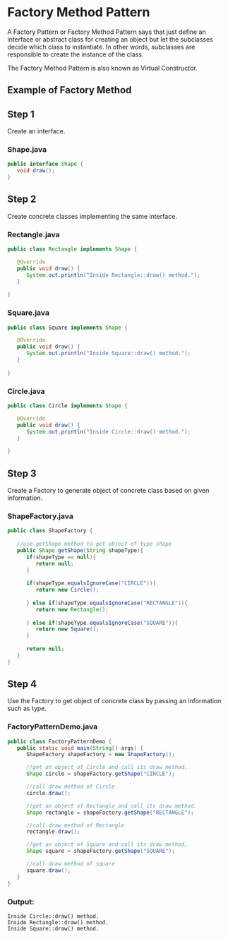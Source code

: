 # Factory Method Pattern
A Factory Pattern or Factory Method Pattern says that just define an interface or abstract class for creating an object but let the subclasses decide which class to instantiate. In other words, subclasses are responsible to create the instance of the class.

The Factory Method Pattern is also known as Virtual Constructor.

## Example of Factory Method

## Step 1
Create an interface.

### Shape.java

```java
public interface Shape {
   void draw();
}
```


## Step 2
Create concrete classes implementing the same interface.

### Rectangle.java

```java
public class Rectangle implements Shape {

   @Override
   public void draw() {
      System.out.println("Inside Rectangle::draw() method.");
   }
   
}
```

### Square.java

```java
public class Square implements Shape {

   @Override
   public void draw() {
      System.out.println("Inside Square::draw() method.");
   }
   
}
```

### Circle.java

```java
public class Circle implements Shape {

   @Override
   public void draw() {
      System.out.println("Inside Circle::draw() method.");
   }
   
}
```

## Step 3
Create a Factory to generate object of concrete class based on given information.

### ShapeFactory.java

```java
public class ShapeFactory {
	
   //use getShape method to get object of type shape 
   public Shape getShape(String shapeType){
      if(shapeType == null){
         return null;
      }	
      
      if(shapeType.equalsIgnoreCase("CIRCLE")){
         return new Circle();
         
      } else if(shapeType.equalsIgnoreCase("RECTANGLE")){
         return new Rectangle();
         
      } else if(shapeType.equalsIgnoreCase("SQUARE")){
         return new Square();
      }
      
      return null;
   }
}
```

## Step 4
Use the Factory to get object of concrete class by passing an information such as type.

### FactoryPatternDemo.java

```java
public class FactoryPatternDemo {
   public static void main(String[] args) {
      ShapeFactory shapeFactory = new ShapeFactory();

      //get an object of Circle and call its draw method.
      Shape circle = shapeFactory.getShape("CIRCLE");

      //call draw method of Circle
      circle.draw();

      //get an object of Rectangle and call its draw method.
      Shape rectangle = shapeFactory.getShape("RECTANGLE");

      //call draw method of Rectangle
      rectangle.draw();

      //get an object of Square and call its draw method.
      Shape square = shapeFactory.getShape("SQUARE");

      //call draw method of square
      square.draw();
   }
}
```

### Output:

```
Inside Circle::draw() method.
Inside Rectangle::draw() method.
Inside Square::draw() method.
```
